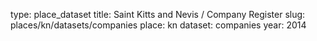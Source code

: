 type: place_dataset
title: Saint Kitts and Nevis / Company Register
slug: places/kn/datasets/companies
place: kn
dataset: companies
year: 2014

